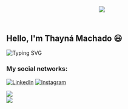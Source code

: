 <header>
    <img src= "https://capsule-render.vercel.app/api?type=waving&height=100&color=5576C2">
</header>

## Hello, I'm Thayná Machado :smiley:

<img
    src="https://readme-typing-svg.demolab.com?font=Fira+Code&weight=500&pause=1000&color=5576C2&center=false&vCenter=true&repeat=true&width=435&lines=-%3E+Welcome+to+my+profile"
    alt="Typing SVG"
/>

### My social networks:

[![LinkedIn](https://img.shields.io/badge/-LinkedIn-0077B5?style=for-the-badge)](https://www.linkedin.com/in/mthaayna/) 
[![Instagram](https://img.shields.io/badge/-Instagram-E4405F?style=for-the-badge&logo=Instagram&logoColor=white)](https://www.instagram.com/m.thaayna/)

<img src="https://skillicons.dev/icons?i=instagram"/>

<footer>
    <img src= "https://capsule-render.vercel.app/api?type=waving&height=125&color=5576C2&section=footer">
</footer>
